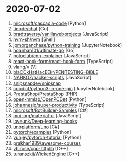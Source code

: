 # 2020-07-02

1. [microsoft/cascadia-code](https://github.com/microsoft/cascadia-code "This is a fun, new monospaced font that includes programming ligatures and is designed to enhance the modern look and feel of the Windows Terminal.") [Python]
2. [tinode/chat](https://github.com/tinode/chat "Instant messaging platform. Backend in Go. Clients: Swift iOS, Java Android, JS webapp, scriptable command line; chatbots") [Go]
3. [bradtraversy/vanillawebprojects](https://github.com/bradtraversy/vanillawebprojects "Mini projects built with HTML5, CSS & JavaScript. No frameworks or libraries") [JavaScript]
4. [nvm-sh/nvm](https://github.com/nvm-sh/nvm "Node Version Manager - POSIX-compliant bash script to manage multiple active node.js versions") [Shell]
5. [jpmorganchase/python-training](https://github.com/jpmorganchase/python-training "Python training for business analysts and traders") [JupyterNotebook]
6. [hoanhan101/ultimate-go](https://github.com/hoanhan101/ultimate-go "Ultimate Go study guide") [Go]
7. [poloclub/cnn-explainer](https://github.com/poloclub/cnn-explainer "Learning Convolutional Neural Networks with Interactive Visualization.") [JavaScript]
8. [react-hook-form/react-hook-form](https://github.com/react-hook-form/react-hook-form "📋 React Hooks for forms validation (Web + React Native)") [TypeScript]
9. [vlang/v](https://github.com/vlang/v "Simple, fast, safe, compiled language for developing maintainable software. Compiles itself in <1s with zero library dependencies. https://vlang.io") [V]
10. [blaCCkHatHacEEkr/PENTESTING-BIBLE](https://github.com/blaCCkHatHacEEkr/PENTESTING-BIBLE "Updates to this repository will continue to arrive until the number of links reaches 10000 links & 10000 pdf files .Learn Ethical Hacking and penetration testing .hundreds of ethical hacking & penetration testing & red team & cyber security & computer science resources.") 
11. [NARKOZ/hacker-scripts](https://github.com/NARKOZ/hacker-scripts "Based on a true story") [JavaScript]
12. [snipsnapdev/snipsnap](https://github.com/snipsnapdev/snipsnap "The ultimate snippets collection for VS Code") 
13. [coodict/python3-in-one-pic](https://github.com/coodict/python3-in-one-pic "Learn python3 in one picture.") [JupyterNotebook]
14. [PrestaShop/PrestaShop](https://github.com/PrestaShop/PrestaShop "PrestaShop offers a fully scalable open source ecommerce solution.") [PHP]
15. [open-mmlab/OpenPCDet](https://github.com/open-mmlab/OpenPCDet "OpenPCDet Toolbox for LiDAR-based 3D Object Detection.") [Python]
16. [johannesjo/super-productivity](https://github.com/johannesjo/super-productivity "To-do list & time tracker for programmers and other digital workers with Jira, Github, and Gitlab integration") [TypeScript]
17. [microsoft/BotBuilder-Samples](https://github.com/microsoft/BotBuilder-Samples "Welcome to the Bot Framework samples repository. Here you will find task-focused samples in C#, JavaScript and TypeScript to help you get started with the Bot Framework SDK!") [C#]
18. [mui-org/material-ui](https://github.com/mui-org/material-ui "React components for faster and easier web development. Build your own design system, or start with Material Design.") [JavaScript]
19. [loveunk/Deep-learning-books](https://github.com/loveunk/Deep-learning-books "Books for machine learning, deep learning, math, NLP, CV, RL, etc") 
20. [unoplatform/uno](https://github.com/unoplatform/uno "Build Mobile, Desktop and WebAssembly apps with C# and XAML. Today. Open source and professionally supported.") [C#]
21. [pytorch/examples](https://github.com/pytorch/examples "A set of examples around pytorch in Vision, Text, Reinforcement Learning, etc.") [Python]
22. [yunjey/pytorch-tutorial](https://github.com/yunjey/pytorch-tutorial "PyTorch Tutorial for Deep Learning Researchers") [Python]
23. [prakhar1989/awesome-courses](https://github.com/prakhar1989/awesome-courses "📚 List of awesome university courses for learning Computer Science!") 
24. [yhirose/cpp-httplib](https://github.com/yhirose/cpp-httplib "A C++ header-only HTTP/HTTPS server and client library") [C++]
25. [turanszkij/WickedEngine](https://github.com/turanszkij/WickedEngine "C++ game engine focusing on modern rendering techniques and performance.") [C++]
